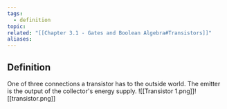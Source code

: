 ```yaml
---
tags:
  - definition
topic: 
related: "[[Chapter 3.1 - Gates and Boolean Algebra#Transistors]]"
aliases:
---
```

## Definition
One of three connections a transistor has to the outside world. The emitter is the output of the collector's energy supply.
![[Transistor 1.png]]![[transistor.png]]